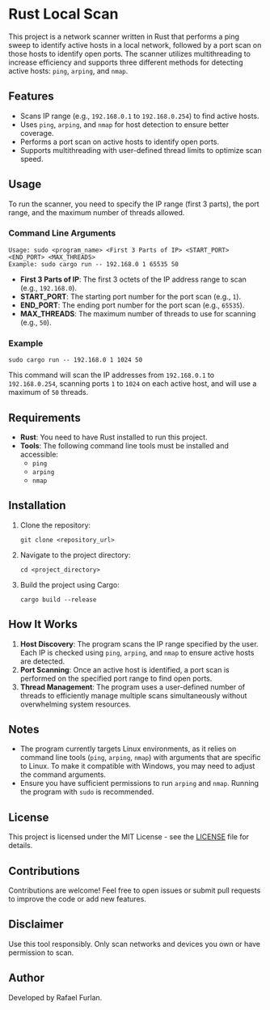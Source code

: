 # Rust Local Scan

This project is a network scanner written in Rust that performs a ping sweep to identify active hosts in a local network, followed by a port scan on those hosts to identify open ports. The scanner utilizes multithreading to increase efficiency and supports three different methods for detecting active hosts: `ping`, `arping`, and `nmap`.

## Features
- Scans IP range (e.g., `192.168.0.1` to `192.168.0.254`) to find active hosts.
- Uses `ping`, `arping`, and `nmap` for host detection to ensure better coverage.
- Performs a port scan on active hosts to identify open ports.
- Supports multithreading with user-defined thread limits to optimize scan speed.

## Usage
To run the scanner, you need to specify the IP range (first 3 parts), the port range, and the maximum number of threads allowed.

### Command Line Arguments
```
Usage: sudo <program_name> <First 3 Parts of IP> <START_PORT> <END_PORT> <MAX_THREADS>
Example: sudo cargo run -- 192.168.0 1 65535 50
```
- **First 3 Parts of IP**: The first 3 octets of the IP address range to scan (e.g., `192.168.0`).
- **START_PORT**: The starting port number for the port scan (e.g., `1`).
- **END_PORT**: The ending port number for the port scan (e.g., `65535`).
- **MAX_THREADS**: The maximum number of threads to use for scanning (e.g., `50`).

### Example
```
sudo cargo run -- 192.168.0 1 1024 50
```
This command will scan the IP addresses from `192.168.0.1` to `192.168.0.254`, scanning ports `1` to `1024` on each active host, and will use a maximum of `50` threads.

## Requirements
- **Rust**: You need to have Rust installed to run this project.
- **Tools**: The following command line tools must be installed and accessible:
  - `ping`
  - `arping`
  - `nmap`

## Installation
1. Clone the repository:
   ```
   git clone <repository_url>
   ```
2. Navigate to the project directory:
   ```
   cd <project_directory>
   ```
3. Build the project using Cargo:
   ```
   cargo build --release
   ```

## How It Works
1. **Host Discovery**: The program scans the IP range specified by the user. Each IP is checked using `ping`, `arping`, and `nmap` to ensure active hosts are detected.
2. **Port Scanning**: Once an active host is identified, a port scan is performed on the specified port range to find open ports.
3. **Thread Management**: The program uses a user-defined number of threads to efficiently manage multiple scans simultaneously without overwhelming system resources.

## Notes
- The program currently targets Linux environments, as it relies on command line tools (`ping`, `arping`, `nmap`) with arguments that are specific to Linux. To make it compatible with Windows, you may need to adjust the command arguments.
- Ensure you have sufficient permissions to run `arping` and `nmap`. Running the program with `sudo` is recommended.

## License
This project is licensed under the MIT License - see the [LICENSE](LICENSE) file for details.

## Contributions
Contributions are welcome! Feel free to open issues or submit pull requests to improve the code or add new features.

## Disclaimer
Use this tool responsibly. Only scan networks and devices you own or have permission to scan.

## Author
Developed by Rafael Furlan.

